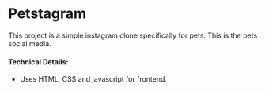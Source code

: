 
#  Petstagram
This project is a simple instagram clone specifically for pets. This is the pets social media.

#### Technical Details:

* Uses HTML, CSS and javascript for frontend.